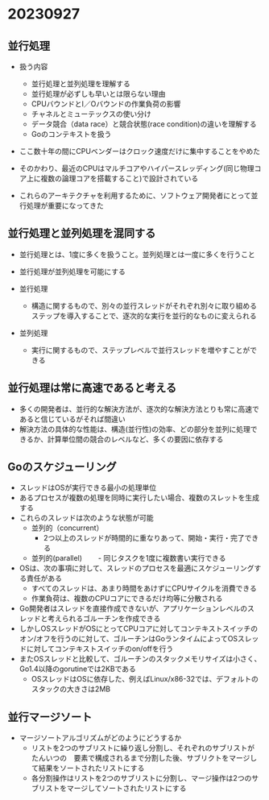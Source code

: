 # 20230927

## 並行処理

- 扱う内容
  - 並行処理と並列処理を理解する
  - 並行処理が必ずしも早いとは限らない理由
  - CPUバウンドとI／Oバウンドの作業負荷の影響
  - チャネルとミューテックスの使い分け
  - データ競合（data race）と競合状態(race condition)の違いを理解する
  - Goのコンテキストを扱う

- ここ数十年の間にCPUベンダーはクロック速度だけに集中することをやめた
- そのかわり、最近のCPUはマルチコアやハイパースレッディング(同じ物理コア上に複数の論理コアを搭載すること)で設計されている
- これらのアーキテクチャを利用するために、ソフトウェア開発者にとって並行処理が重要になってきた

## 並行処理と並列処理を混同する

- 並行処理とは、1度に多くを扱うこと。並列処理とは一度に多くを行うこと
- 並行処理が並列処理を可能にする

- 並行処理
  - 構造に関するもので、別々の並行スレッドがそれぞれ別々に取り組めるステップを導入することで、逐次的な実行を並行的なものに変えられる
- 並列処理
  - 実行に関するもので、ステップレベルで並行スレッドを増やすことができる

## 並行処理は常に高速であると考える

- 多くの開発者は、並行的な解決方法が、逐次的な解決方法とりも常に高速であると信じているがそれば間違い
- 解決方法の具体的な性能は、構造(並行性)の効率、どの部分を並列に処理できるか、計算単位間の競合のレベルなど、多くの要因に依存する

## Goのスケジューリング

- スレッドはOSが実行できる最小の処理単位
- あるプロセスが複数の処理を同時に実行したい場合、複数のスレットを生成する
- これらのスレッドは次のような状態が可能
  - 並列的（concurrent）
    - 2つ以上のスレッドが時間的に重なりあって、開始・実行・完了できる
  - 並列的(parallel)
  　　- 同じタスクを1度に複数書い実行できる
- OSは、次の事項に対して、スレッドのプロセスを最適にスケジューリングする責任がある
  - すべてのスレッドは、あまり時間をあけずにCPUサイクルを消費できる
  - 作業負荷は、複数のCPUコアにできるだけ均等に分散される
- Go開発者はスレッドを直接作成できないが、アプリケーションレベルのスレッドと考えられるゴルーチンを作成できる
- しかしOSスレッドがOSにとってCPUコアに対してコンテキストスイッチのオン/オフを行うのに対して、ゴルーチンはGoランタイムによってOSスレッドに対してコンテキストスイッチのon/offを行う
- またOSスレッドと比較して、ゴルーチンのスタックメモリサイズは小さく、Go1.4以降のgorutineでは2KBである
  - OSスレッドはOSに依存した、例えばLinux/x86-32では、デフォルトのスタックの大きさは2MB

## 並行マージソート

- マージソートアルゴリズムがどのようにどうするか
  - リストを2つのサブリストに繰り返し分割し、それぞれのサブリストがたんいつの　要素で構成されるまで分割した後、サブリクトをマージして結果をソートされたリストにする
  - 各分割操作はリストを2つのサブリストに分割し、マージ操作は2つのサブリストをマージしてソートされたリストにする
  